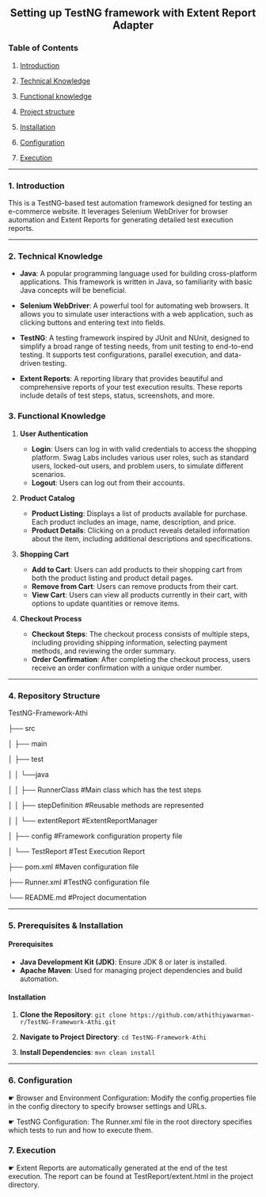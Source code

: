 ## <p align=center>**Setting up TestNG framework with Extent Report Adapter**</p>

### Table of Contents

1.  [Introduction](#1-introduction)

2. [Technical Knowledge](#2-technical-knowledge)

3. [Functional knowledge](#3-functional-knowledge)

4. [Project structure](#4-repository-structure)

5.  [Installation](#5-prerequisites-&-installation)

6.  [Configuration](#6-configuration)

7.  [Execution](#7-execution)
      
---
### 1. Introduction
This is a TestNG-based test automation framework designed for testing an e-commerce website. 
It leverages Selenium WebDriver for browser automation and Extent Reports for generating detailed test execution reports.

---
### 2. Technical Knowledge
- **Java**: A popular programming language used for building cross-platform applications. This framework is written in Java, so familiarity with basic Java concepts will be beneficial.

- **Selenium WebDriver**: A powerful tool for automating web browsers. It allows you to simulate user interactions with a web application, such as clicking buttons and entering text into fields.

- **TestNG**: A testing framework inspired by JUnit and NUnit, designed to simplify a broad range of testing needs, from unit testing to end-to-end testing. It supports test configurations, parallel execution, and data-driven testing.

- **Extent Reports**: A reporting library that provides beautiful and comprehensive reports of your test execution results. These reports include details of test steps, status, screenshots, and more.

### 3. Functional Knowledge
1. **User Authentication**
   - **Login**: Users can log in with valid credentials to access the shopping platform. Swag Labs includes various user roles, such as standard users, locked-out users, and problem users, to simulate different scenarios.
   - **Logout**: Users can log out from their accounts.

2. **Product Catalog**
   - **Product Listing**: Displays a list of products available for purchase. Each product includes an image, name, description, and price.
   - **Product Details**: Clicking on a product reveals detailed information about the item, including additional descriptions and specifications.

3. **Shopping Cart**
   - **Add to Cart**: Users can add products to their shopping cart from both the product listing and product detail pages.
   - **Remove from Cart**: Users can remove products from their cart.
   - **View Cart**: Users can view all products currently in their cart, with options to update quantities or remove items.

4. **Checkout Process**
   - **Checkout Steps**: The checkout process consists of multiple steps, including providing shipping information, selecting payment methods, and reviewing the order summary.
   - **Order Confirmation**: After completing the checkout process, users receive an order confirmation with a unique order number.

---   
### 4. Repository Structure
TestNG-Framework-Athi

├── src

│ ├── main

│ ├── test

│ │   └──java

│ │       ├── RunnerClass #Main class which has the test steps

│ │       ├── stepDefinition #Reusable methods are represented

│ │       └── extentReport #ExtentReportManager

│ ├── config #Framework configuration property file

│ └── TestReport #Test Execution Report

├── pom.xml #Maven configuration file

├── Runner.xml #TestNG configuration file

└── README.md #Project documentation


---
### 5. Prerequisites & Installation

#### Prerequisites
- **Java Development Kit (JDK)**: Ensure JDK 8 or later is installed.
- **Apache Maven**: Used for managing project dependencies and build automation.

#### Installation

1. **Clone the Repository**:
   ```git clone https://github.com/athithiyawarman-r/TestNG-Framework-Athi.git```
   
2. **Navigate to Project Directory**:
  ```cd TestNG-Framework-Athi```

3. **Install Dependencies**:
  ```mvn clean install```
  
---
### 6. Configuration
☛ Browser and Environment Configuration: Modify the config.properties file in the config directory to specify browser settings and URLs.

☛ TestNG Configuration: The Runner.xml file in the root directory specifies which tests to run and how to execute them.

### 7. Execution
☛ Extent Reports are automatically generated at the end of the test execution. The report can be found at TestReport/extent.html in the project directory.
